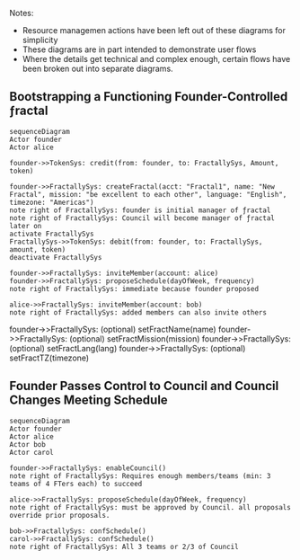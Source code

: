 
Notes:
- Resource managemen actions have been left out of these diagrams for simplicity
- These diagrams are in part intended to demonstrate user flows
- Where the details get technical and complex enough, certain flows have been broken out into separate diagrams.

## Bootstrapping a Functioning Founder-Controlled ƒractal
```mermaid
sequenceDiagram
Actor founder
Actor alice

founder->>TokenSys: credit(from: founder, to: FractallySys, Amount, token)

founder->>FractallySys: createFractal(acct: "Fractal1", name: "New Fractal", mission: "be excellent to each other", language: "English", timezone: "Americas")
note right of FractallySys: founder is initial manager of ƒractal
note right of FractallySys: Council will become manager of ƒractal later on
activate FractallySys
FractallySys->>TokenSys: debit(from: founder, to: FractallySys, amount, token)
deactivate FractallySys

founder->>FractallySys: inviteMember(account: alice)
founder->>FractallySys: proposeSchedule(dayOfWeek, frequency)
note right of FractallySys: immediate because founder proposed

alice->>FractallySys: inviteMember(account: bob)
note right of FractallySys: added members can also invite others
```
founder->>FractallySys: (optional) setFractName(name)
founder->>FractallySys: (optional) setFractMission(mission)
founder->>FractallySys: (optional) setFractLang(lang)
founder->>FractallySys: (optional) setFractTZ(timezone)

## Founder Passes Control to Council and Council Changes Meeting Schedule
```mermaid
sequenceDiagram
Actor founder
Actor alice
Actor bob
Actor carol

founder->>FractallySys: enableCouncil()
note right of FractallySys: Requires enough members/teams (min: 3 teams of 4 FTers each) to succeed

alice->>FractallySys: proposeSchedule(dayOfWeek, frequency)
note right of FractallySys: must be approved by Council. all proposals override prior proposals.

bob->>FractallySys: confSchedule()
carol->>FractallySys: confSchedule()
note right of FractallySys: All 3 teams or 2/3 of Council
```

